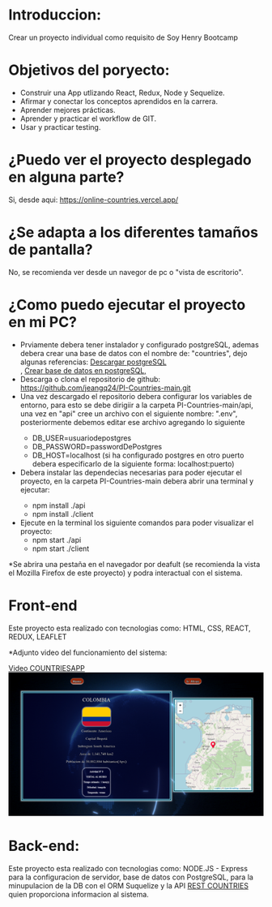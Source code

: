 # Introduccion: 

Crear un proyecto individual como requisito de Soy Henry Bootcamp

# Objetivos del poryecto:

  <ul>
  <li>Construir una App utlizando React, Redux, Node y Sequelize.</li>
  <li>Afirmar y conectar los conceptos aprendidos en la carrera.</li>
  <li>Aprender mejores prácticas.</li>
  <li>Aprender y practicar el workflow de GIT.</li>
  <li>Usar y practicar testing.</li>
  </ul>

# ¿Puedo ver el proyecto desplegado en alguna parte?

Si, desde aqui: 
https://online-countries.vercel.app/

# ¿Se adapta a los diferentes tamaños de pantalla?

No, se recomienda ver desde un navegor de pc o "vista de escritorio".

# ¿Como puedo ejecutar el proyecto en mi PC?
  
  <ul>
  <li>Prviamente debera tener instalador y configurado postgreSQL, ademas debera crear una base de datos con el nombre de: "countries", dejo algunas referencias: 
  <a href="https://www.postgresql.org/download/" target="_blank">Descargar postgreSQL</a></li>, <a href="https://www.todopostgresql.com/como-crear-base-de-datos-en-postgresql/" target="_blank">Crear base de datos en postgreSQL,</a></li>
  <li>Descarga o clona el repositorio de github: <a href="https://github.com/jeangq24/PI-Countries-main.git" target="_blank"> https://github.com/jeangq24/PI-Countries-main.git</a>
  <li>Una vez descargado el repositorio debera configurar los variables de entorno, para esto se debe dirigiir a la carpeta PI-Countries-main/api, una vez en
  "api" cree un archivo con el siguiente nombre: ".env", posteriormente debemos editar ese archivo agregando lo siguiente</li>
    <ul>
      <li>DB_USER=usuariodepostgres</li>
      <li>DB_PASSWORD=passwordDePostgres</li>
      <li>DB_HOST=localhost (si ha configurado postgres en otro puerto debera especificarlo de la siguiente forma: localhost:puerto)</li>
    </ul>
    <li>Debera instalar las dependecias necesarias para poder ejecutar el proyecto, en la carpeta PI-Countries-main debera abrir una terminal y ejecutar:</li>
      <ul>
        <li> npm install ./api</li>
        <li> npm install ./client</li>
      </ul>
    <li> Ejecute en la terminal los siguiente comandos para poder visualizar el proyecto:
      <ul>
        <li>npm start ./api</li>
        <li>npm start ./client</li>
      </ul>
  </ul>

*Se abrira una pestaña en el navegador por deafult (se recomienda la vista el Mozilla Firefox de este proyecto) y podra interactual con el sistema.

# Front-end 

Este proyecto esta realizado con tecnologias como: HTML, CSS, REACT, REDUX, LEAFLET 

*Adjunto video del funcionamiento del sistema: 

<a href="https://youtu.be/pj9REeJMRHA" target="_blank">Video COUNTRIESAPP</a>
![](https://github.com/jeangq24/PI-Countries-main/blob/master/Screenshot_2021-10-05_21_38_12.png)


# Back-end: 

Este proyecto esta realizado con tecnologias como: NODE.JS - Express para la configuracion de servidor, base de datos con PostgreSQL, para la minupulacion de la DB con el ORM Suquelize y la API <a href="www.restcountries.com" target="_blank">REST COUNTRIES</a> quien proporciona informacion al sistema.
